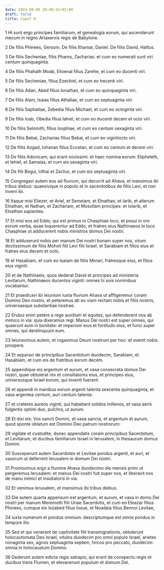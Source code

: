 ```yaml
---
date: 2024-09-06 20:00:51+02:00
draft: false
title: Caput 8
---
```





1 Hi sunt ergo principes familiarum, et genealogia eorum, qui ascenderunt mecum in regno Artaxerxis regis de Babylone.

2 De filiis Phinees, Gersom. De filiis Ithamar, Daniel. De filiis David, Hattus.

3 De filiis Secheniae, filiis Pharos, Zacharias: et cum eo numerati sunt viri centum quinquaginta.

4 De filiis Phahath Moab, Elioenai filius Zarehe, et cum eo ducenti viri.

5 De filiis Secheniae, filius Ezechiel, et cum eo trecenti viri.

6 De filiis Adan, Abed filius Ionathan, et cum eo quinquaginta viri.

7 De filiis Alam, Isaias filius Athaliae, et cum eo septuaginta viri.

8 De filiis Saphatiae, Zebedia filius Michael, et cum eo octoginta viri.

9 De filiis Ioab, Obedia filius Iahiel, et cum eo ducenti decem et octo viri.

10 De filiis Selomith, filius Iosphiae, et cum eo centum sexaginta viri.

11 De filiis Bebai, Zacharias filius Bebai, et cum eo vigintiocto viri.

12 De filiis Azgad, Iohanan filius Eccetan, et cum eo centum et decem viri.

13 De filiis Adonicam, qui erant novissimi: et haec nomina eorum: Elipheleth, et Iehiel, et Samaias, et cum eis sexaginta viri.

14 De filii Begui, Uthai et Zachur, et cum eis septuaginta viri.

15 Congregavi autem eos ad fluvium, qui decurrit ad Ahava, et mansimus ibi tribus diebus: quaesivique in populo et in sacerdotibus de filiis Levi, et non inveni ibi.

16 Itaque misi Eliezer, et Ariel, et Semeiam, et Elnathan, et Iarib, et alterum Elnathan, et Nathan, et Zachariam, et Mosollam principes: et Ioiarib, et Elnathan sapientes.

17 Et misi eos ad Eddo, qui est primus in Chasphiae loco, et posui in ore eorum verba, quae loquerentur ad Eddo, et fratres eius Nathinaeos in loco Chasphiae ut adducerent nobis ministros domus Dei nostri.

18 Et adduxerunt nobis per manum Dei nostri bonam super nos, virum doctissimum de filiis Moholi filii Levi filii Israel, et Sarabiam et filios eius et fratres eius decem et octo,

19 et Hasabiam, et cum eo Isaiam de filiis Merari, fratresque eius, et filios eius viginti:

20 et de Nathinaeis, quos dederat David et principes ad ministeria Levitarum, Nathinaeos ducentos viginti: omnes hi suis nominibus vocabantur.

21 Et praedicavi ibi ieiunium iuxta fluvium Ahava ut affligeremur coram Domino Deo nostro, et peteremus ab eo viam rectam nobis et filiis nostris, universaeque substantiae nostrae.

22 Erubui enim petere a rege auxilium et equites, qui defenderent nos ab inimico in via: quia dixeramus regi: Manus Dei nostri est super omnes, qui quaerunt eum in bonitate: et imperium eius et fortitudo eius, et furor super omnes, qui derelinquunt eum.

23 Ieiunavimus autem, et rogavimus Deum nostrum per hoc: et evenit nobis prospere.

24 Et separavi de principibus Sacerdotum duodecim, Sarabiam, et Hasabiam, et cum eis de fratribus eorum decem.

25 appendique eis argentum et aurum, et vasa consecrata domus Dei nostri, quae obtulerat rex et consiliatores eius, et principes eius, universusque Israel eorum, qui inventi fuerant:

26 et appendi in manibus eorum argenti talenta sexcenta quinquaginta, et vasa argentea centum, auri centum talenta:

27 et crateres aureos viginti, qui habebant solidos millenos, et vasa aeris fulgentis optimi duo, pulchra, ut aurum.

28 Et dixi eis: Vos sancti Domini, et vasa sancta, et argentum et aurum, quod sponte oblatum est Domino Deo patrum nostrorum:

29 vigilate et custodite, donec appendatis coram principibus Sacerdotum, et Levitarum, et ducibus familiarum Israel in Ierusalem, in thesaurum domus Domini.

30 Susceperunt autem Sacerdotes et Levitae pondus argenti, et auri, et vasorum ut deferrent Ierusalem in domum Dei nostri.

31 Promovimus ergo a flumine Ahava duodecimo die mensis primi ut pergeremus Ierusalem: et manus Dei nostri fuit super nos, et liberavit nos de manu inimici et insidiatoris in via.

32 Et venimus Ierusalem, et mansimus ibi tribus diebus.

33 Die autem quarta appensum est argentum, et aurum, et vasa in domo Dei nostri per manum Meremoth filii Uriae Sacerdotis, et cum eo Eleazar filius Phinees, cumque eis Iozabed filius Iosue, et Noadaia filius Bennoi Levitae,

34 iuxta numerum et pondus omnium: descriptumque est omne pondus in tempore illo.

35 Sed et qui venerant de captivitate filii transmigrationis, obtulerunt holocautomata Deo Israel, vitulos duodecim pro omni populo Israel, arietes nonaginta sex, agnos septuaginta septem, hircos pro peccato, duodecim: omnia in holocaustum Domino.

36 Dederunt autem edicta regis satrapis, qui erant de conspectu regis et ducibus trans Flumen, et elevaverunt populum et domum Dei.

